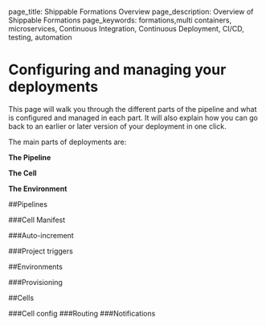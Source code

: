 page_title: Shippable Formations Overview
page_description: Overview of Shippable Formations
page_keywords: formations,multi containers, microservices, Continuous Integration, Continuous Deployment, CI/CD, testing, automation

# Configuring and managing your deployments
This page will walk you through the different parts of the pipeline and what is configured and managed in each part. It will also explain how you can go back to an earlier or later version of your deployment in one click.

The main parts of deployments are:

**The Pipeline**

**The Cell**

**The Environment**

##Pipelines

###Cell Manifest

###Auto-increment 

###Project triggers


##Environments

###Provisioning


##Cells

###Cell config
###Routing
###Notifications

